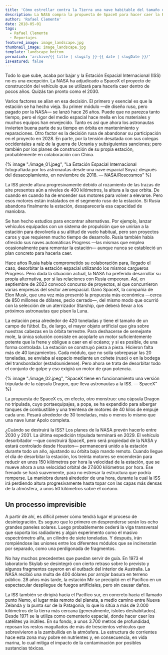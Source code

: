 ```yaml
---
title: 'Cómo estrellar contra la Tierra una nave habitable del tamaño de un campo de fútbol'
description: La NASA compra la propuesta de SpaceX para hacer caer la Estación Espacial Internacional en el océano Pacífico con una cápsula Dragon a partir de 2030'
author: 'Rafael Clemente'
date: 2018-05-01
tags:
  - Rafael Clemente
  - Reportajes
featured_image: image_landscape.jpg
thumbnail_image: image_landscape.jpg
template: landscape bottom
permalink: 'archive/{{ title | slugify }}-{{ date | slugDate }}/'
isFeatured: false
---
```

Todo lo que sube, acaba por bajar y la Estación Espacial Internacional (ISS) no es una excepción. La NASA ha adjudicado a SpaceX el proyecto de construcción del vehículo que se utilizará para hacerla caer dentro de pocos años. Quizás tan pronto como el 2030.

Varios factores se alían en esa decisión. El primero y esencial es que la estación se ha hecho vieja. Su primer módulo —de diseño ruso, pero pagado por la NASA― se lanzó hace 26 años. Puede que no parezca tanto tiempo, pero el rigor del medio espacial hace mella en los materiales y muchos equipos han envejecido. Tanto es así que ahora los astronautas invierten buena parte de su tiempo en órbita en mantenimiento y reparaciones. Otro factor es la decisión rusa de abandonar su participación en el proyecto en 2028. En parte, por la tensión desatada con sus colegas occidentales a raíz de la guerra de Ucrania y subsiguientes sanciones; pero también por los planes de construcción de su propia estación, probablemente en colaboración con China.


{% image "./image_01.jpeg", "La Estación Espacial Internacional fotografiada por los astronautas desde una nave espacial Soyuz después del desacoplamiento, en noviembre de 2018. — NASA/Roscosmos" %}

La ISS pierde altura progresivamente debido al rozamiento de las trazas de aire presentes aún a niveles de 400 kilómetros, la altura a la que orbita. De cuando en cuando ha de encender sus motores para volver a elevarse. Pero esos motores están instalados en el segmento ruso de la estación. Si Rusia abandona finalmente la estación, desaparecería esa capacidad de maniobra.

Se han hecho estudios para encontrar alternativas. Por ejemplo, lanzar vehículos equipados con un sistema de propulsión que se unirían a la estación para devolverla a su altitud de vuelo habitual, pero son proyectos caros y que requieren mucho tiempo de desarrollo. Rusia también había ofrecido sus naves automáticas Progress —las mismas que emplea ocasionalmente para remontar la estación— aunque nunca se estableció un plan concreto para hacerla caer.

Hace años Rusia había comprometido su colaboración para, llegado el caso, desorbitar la estación espacial utilizando los mismos cargueros Progress. Pero dada la situación actual, la NASA ha preferido desarrollar su propia alternativa, por si las relaciones con Rusia empeoran. Así, en septiembre de 2023 convocó concurso de proyectos, al que concurrieron varias empresas del sector aeroespacial. Ganó SpaceX, la compañía de Elon Musk, que una vez más presentó la propuesta más económica —cerca de 850 millones de dólares, pecio cerrado—, del mismo modo que ocurrió con la selección de un aterrizador Starship, que deberá llevar a los próximos astronautas que pisen la Luna.

La estación pesa alrededor de 420 toneladas y tiene el tamaño de un campo de fútbol. Es, de largo, el mayor objeto artificial que gira sobre nuestras cabezas en la órbita terrestre. Para deshacerse de semejante mole, la única solución consiste en acoplarle un motor suficientemente potente que la frene y obligue a caer en el océano; y si es posible, de una forma controlada. La estación se construyó pieza a pieza. Hicieron falta más de 40 lanzamientos. Cada módulo, que no solía sobrepasar las 20 toneladas, se enviaba al espacio mediante un cohete (ruso) o en la bodega del transbordador (estadounidense). Pero ahora se trata de desorbitar todo el conjunto de golpe y eso exigirá un motor de gran potencia.

{% image "./image_02.jpeg", "SpaceX tiene en funcionamiento una versión tripulada de la cápsula Dragon, que lleva astronautas a la ISS. — SpaceX" %}

La propuesta de SpaceX es, en efecto, otro monstruo: una cápsula Dragon no tripulada, cuyo portaequipajes, a popa, se ha expandido para albergar tanques de combustible y una treintena de motores de 40 kilos de empuje cada uno. Pesará alrededor de 30 toneladas, más o menos lo mismo que una nave lunar Apolo completa.

¿Cuándo se destruirá la ISS? Los planes de la NASA prevén hacerlo entre 2030 y 2031. La última expedición tripulada terminará en 2029. El vehículo desorbitador —que construirá SpaceX, pero será propiedad de la NASA y estará controlado desde Houston― permanecerá unido a la estación durante todo un año, ajustando su órbita bajo mando remoto. Cuando llegue el día de desorbitar la estación, los treinta motores se encenderán para reducir en unos 150 kilómetros por hora la velocidad de la estación, que se mueve ahora a una velocidad orbital de 27.600 kilómetros por hora. Ese frenado se hará suavemente, para no estresar la estructura que podría romperse. La maniobra durará alrededor de una hora, durante la cual la ISS irá perdiendo altura progresivamente hasta topar con las capas más densas de la atmósfera, a unos 50 kilómetros sobre el océano.

## Un processo imprevisible

A partir de ahí, es difícil prever cómo tendrá lugar el proceso de desintegración. Es seguro que lo primero en desprenderse serán los ocho grandes paneles solares. Luego probablemente cederá la viga transversal que soporta los radiadores y algún experimento como el masivo espectrómetro alfa, un cilindro de siete toneladas. Y después, irán rompiéndose las uniones entre los diferentes módulos que se incinerarán por separado, como una perdigonada de fragmentos.

No hay muchos precedentes que puedan servir de guía. En 1973 el laboratorio Skylab se desintegró con cierto retraso sobre lo previsto y algunos fragmentos cayeron en el outback del interior de Australia. La NASA recibió una multa de 400 dólares por arrojar basura en terreno público. 28 años más tarde, la estación Mir se precipitó en el Pacífico en un espectacular despliegue de fuegos artificiales, pero sin causar daños.

La ISS también se dirigirá hacia el Pacífico sur, en concreto hacia el llamado punto Nemo, el lugar más remoto del planeta, a medio camino entre Nueva Zelanda y la punta sur de la Patagonia, lo que lo sitúa a más de 2.000 kilómetros de la tierra más cercana (generalmente, islotes deshabitados). Desde 1971 se la utiliza como cementerio espacial, donde hacer caer los satélites ya inútiles. En su fondo, a unos 3.700 metros de profundidad, reposan los restos magullados de más de trescientos vehículos que sobrevivieron a la zambullida en la atmósfera. La estructura de corrientes hace esta zona muy pobre en nutrientes y, en consecuencia, en vida marina, lo cual mitiga el impacto de la contaminación por posibles sustancias tóxicas.